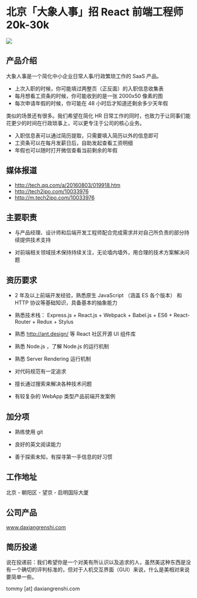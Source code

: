 
# 北京「大象人事」招 React 前端工程师 20k-30k
![](http://ww4.sinaimg.cn/large/6fdad7bbjw1faqkxeqqw8j20se09y0up.jpg)

## 产品介绍

大象人事是一个简化中小企业日常人事/行政繁琐工作的 SaaS 产品。

- 上次入职的时候，你可能填过两整页（正反面）的入职信息收集表
- 每月想看工资条的时候，你可能收到的是一张 2000x50 像素的图
- 每次申请年假的时候，你可能在 48 小时后才知道还剩余多少天年假

类似的场景还有很多。我们希望在简化 HR 日常工作的同时，也致力于让同事们能花更少的时间在行政琐事上，可以更专注于公司的核心业务。

- 入职信息表可以通过简历提取，只需要填入简历以外的信息即可
- 工资条可以在每月发薪日后，自助发起查看工资明细
- 年假也可以随时打开微信查看当前剩余的年假


## 媒体报道

- http://tech.qq.com/a/20160803/019918.htm
- http://tech2ipo.com/10033976
- http://m.tech2ipo.com/10033976


## 主要职责

- 与产品经理、设计师和后端开发工程师配合完成需求并对自己所负责的部分持续提供技术支持

- 对前端相关领域技术保持持续关注，无论墙内墙外，用合理的技术方案解决问题

## 资历要求

- 2 年及以上前端开发经验，熟悉原生 JavaScript （涵盖 ES 各个版本） 和 HTTP 协议等基础知识，具备基本的抽象能力

- 熟悉技术栈： Express.js + React.js + Webpack + Babel.js + ES6 + React-Router + Redux + Stylus

- 熟悉 http://ant.design/ 等 React 社区开源 UI 组件库

- 熟悉 Node.js ，了解 Node.js 的运行机制

- 熟悉 Server Rendering 运行机制

- 对代码规范有一定追求

- 擅长通过搜索来解决各种技术问题

- 有较复杂的 WebApp 类型产品前端开发案例


## 加分项

- 熟练使用 git

- 良好的英文阅读能力

- 善于探索未知，有探寻第一手信息的好习惯


## 工作地址

北京 - 朝阳区 - 望京 - 启明国际大厦


## 公司产品

www.daxiangrenshi.com


## 简历投递

说在投递前：我们希望你是一个对美有所认识以及追求的人，虽然美这种东西是没有一个确切的评判标准的，但对于人机交互界面（GUI）来说，什么是美相对来说要简单一些。

tommy [at] daxiangrenshi.com
